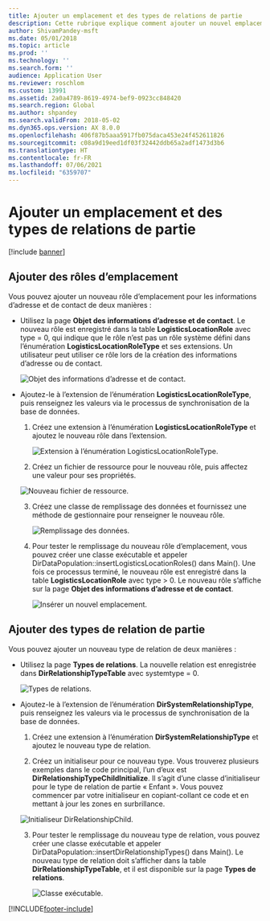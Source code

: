 ```yaml
---
title: Ajouter un emplacement et des types de relations de partie
description: Cette rubrique explique comment ajouter un nouvel emplacement et un nouveau type de relation de partie.
author: ShivamPandey-msft
ms.date: 05/01/2018
ms.topic: article
ms.prod: ''
ms.technology: ''
ms.search.form: ''
audience: Application User
ms.reviewer: roschlom
ms.custom: 13991
ms.assetid: 2a0a4789-8619-4974-bef9-0923cc848420
ms.search.region: Global
ms.author: shpandey
ms.search.validFrom: 2018-05-02
ms.dyn365.ops.version: AX 8.0.0
ms.openlocfilehash: 406f87b5aaa5917fb075daca453e24f452611826
ms.sourcegitcommit: c08a9d19eed1df03f32442ddb65a2adf1473d3b6
ms.translationtype: HT
ms.contentlocale: fr-FR
ms.lasthandoff: 07/06/2021
ms.locfileid: "6359707"
---
```

# <a name="add-location-and-party-relationship-types"></a>Ajouter un emplacement et des types de relations de partie 

[!include [banner](../includes/banner.md)]

## <a name="add-location-roles"></a>Ajouter des rôles d’emplacement

Vous pouvez ajouter un nouveau rôle d’emplacement pour les informations d’adresse et de contact de deux manières :

-  Utilisez la page **Objet des informations d’adresse et de contact**. Le nouveau rôle est enregistré dans la table **LogisticsLocationRole** avec type = 0, qui indique que le rôle n’est pas un rôle système défini dans l’énumération **LogisticsLocationRoleType** et ses extensions. Un utilisateur peut utiliser ce rôle lors de la création des informations d’adresse ou de contact.

    ![Objet des informations d’adresse et de contact.](media/Address-Contact.PNG)

-  Ajoutez-le à l’extension de l’énumération **LogisticsLocationRoleType**, puis renseignez les valeurs via le processus de synchronisation de la base de données.

    1.  Créez une extension à l’énumération **LogisticsLocationRoleType** et ajoutez le nouveau rôle dans l’extension. 
  
        ![Extension à l’énumération LogisticsLocationRoleType.](media/Logistics.PNG)

    2. Créez un fichier de ressource pour le nouveau rôle, puis affectez une valeur pour ses propriétés.
     
     ![Nouveau fichier de ressource.](media/Resource.PNG)
        
    3.  Créez une classe de remplissage des données et fournissez une méthode de gestionnaire pour renseigner le nouveau rôle. 

        ![Remplissage des données.](media/Dirdata.PNG)

    4.  Pour tester le remplissage du nouveau rôle d’emplacement, vous pouvez créer une classe exécutable et appeler DirDataPopulation::insertLogisticsLocationRoles() dans Main(). Une fois ce processus terminé, le nouveau rôle est enregistré dans la table **LogisticsLocationRole** avec type \> 0. Le nouveau rôle s’affiche sur la page **Objet des informations d’adresse et de contact**.

        ![Insérer un nouvel emplacement.](media/InsertNewLocation.PNG)

## <a name="add-party-relationship-types"></a>Ajouter des types de relation de partie 

Vous pouvez ajouter un nouveau type de relation de deux manières :

-   Utilisez la page **Types de relations**. La nouvelle relation est enregistrée dans **DirRelationshipTypeTable** avec systemtype = 0.

    ![Types de relations.](media/Relationship.PNG)

-  Ajoutez-le à l’extension de l’énumération **DirSystemRelationshipType**, puis renseignez les valeurs via le processus de synchronisation de la base de données.

    1.  Créez une extension à l’énumération **DirSystemRelationshipType** et ajoutez le nouveau type de relation.

    2. Créez un initialiseur pour ce nouveau type. Vous trouverez plusieurs exemples dans le code principal, l’un d’eux est **DirRelationshipTypeChildInitialize**. Il s’agit d’une classe d’initialiseur pour le type de relation de partie « Enfant ». Vous pouvez commencer par votre initialiseur en copiant-collant ce code et en mettant à jour les zones en surbrillance.
    
    ![Initialiseur DirRelationshipChild.](media/DirRelationship.PNG)

    3.  Pour tester le remplissage du nouveau type de relation, vous pouvez créer une classe exécutable et appeler DirDataPopulation::insertDirRelationshipTypes() dans Main(). Le nouveau type de relation doit s’afficher dans la table **DirRelationshipTypeTable**, et il est disponible sur la page **Types de relations**.

        ![Classe exécutable.](media/Runnable.PNG)


[!INCLUDE[footer-include](../../includes/footer-banner.md)]